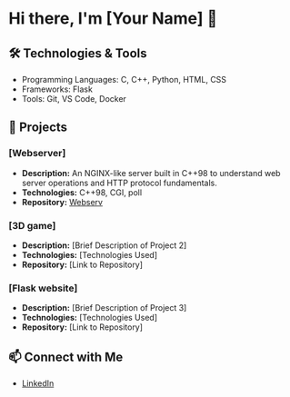 # Hi there, I'm [Your Name] 👋

## 🛠️ Technologies & Tools
- Programming Languages: C, C++, Python, HTML, CSS
- Frameworks: Flask
- Tools: Git, VS Code, Docker

## 🚀 Projects
### [Webserver]
- **Description:** An NGINX-like server built in C++98 to understand web server operations and HTTP protocol fundamentals.
- **Technologies:** C++98, CGI, poll
- **Repository:** [Webserv](https://github.com/evan-ite/webserv)

### [3D game]
- **Description:** [Brief Description of Project 2]
- **Technologies:** [Technologies Used]
- **Repository:** [Link to Repository]

### [Flask website]
- **Description:** [Brief Description of Project 3]
- **Technologies:** [Technologies Used]
- **Repository:** [Link to Repository]

## 📫 Connect with Me
- [LinkedIn](https://www.linkedin.com/in/elise-v-2639b7202/)

